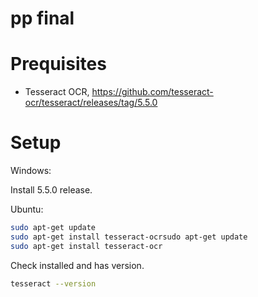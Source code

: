 # pp final


# Prequisites
* Tesseract OCR, https://github.com/tesseract-ocr/tesseract/releases/tag/5.5.0

# Setup

Windows:

Install 5.5.0 release.

Ubuntu:

```bash
sudo apt-get update
sudo apt-get install tesseract-ocrsudo apt-get update
sudo apt-get install tesseract-ocr
```

Check installed and has version.

```bash
tesseract --version
```
